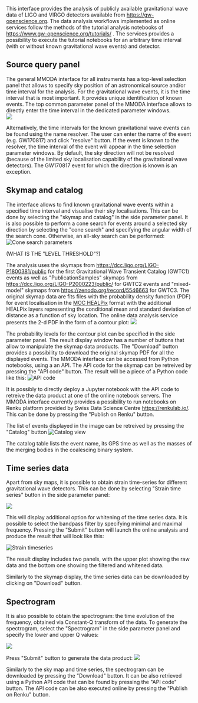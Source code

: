 This interface provides the analysis of publicly available gravitational wave data of LIGO and VIRGO detectors available from https://gw-openscience.org. The data analysis workflows implemented as online services follow the methods of the tutorial analysis notebooks of https://www.gw-openscience.org/tutorials/ . The services provides a possibility to execute the tutorial notebooks for an arbitrary time interval 
(with or without known gravitational wave events) and detector. 
  
## Source query panel

The general MMODA interface for all instruments has a top-level selection panel that allows to specify sky position of an astronomical source and/or time interval for the analysis. For the gravitational wave events, it is the time interval that is most important. It provides unique identification of known events. The top common parameter panel of the MMODA interface allows to directly enter the time interval in the dedicated parameter windows.  
      ![](im/frontend_top_pane_gw.png)
      
Alternatively, the time intervals for the known gravitational wave events can be found using the name resolver. The user can enter the name of the event (e.g. GW170817) and click "resolve" button. If the event is known to the resolver, the time interval of the event will appear in the time selection parameter windows. By default, the sky direction will not be resolved (because of the limited sky localisation capability of the gravitational wave detectors). The GW170817 event for which the direction is known is an exception. 

## Skymap and catalog

The interface allows to find known gravitational wave events within a specified time interval and visualise their sky localisations. This can be done by selecting the "skymap and catalog" in the side parameter panel. It is also possible to perform a cone search for events around a selected sky direction by selecting the "cone search" and specifying the angular width of the search cone. Otherwise, an all-sky search can be performed:   
![Cone search parameters](im/conesearch_param.png)

(WHAT IS THE "LEVEL THRESHOLD"?) 

The analysis uses the skymaps from https://dcc.ligo.org/LIGO-P1800381/public for the first Gravitational Wave Transient Catalog (GWTC1) events as well as "PublicationSamples" skymaps from https://dcc.ligo.org/LIGO-P2000223/public/ for GWTC2 events and "mixed-model" skymaps from https://zenodo.org/record/5546663 for GWTC3. The original skymap data are fits files with the probability density function (PDF) for event localisation in the [MOC HEALPix](https://www.ivoa.net/documents/MOC/20190215/WD-MOC-1.1-20190215.pdf) format with the additional HEALPix layers representing the conditional mean and standard deviation of distance as a function of sky location. The online data analysis service presents the 2-d PDF in the form of a contour plot:
![](im/skymap.png)

The probability levels for the contour plot can be specified in the side parameter panel. The result display window has a number of buttons that allow to manipulate the skymap data products. The "Download" button provides a possibility to download the original skymap PDF for all the displayed events. The MMODA interface can be accessed from Python notebooks, using a an API. The API code for the skymap can be retreived by pressing the "API code" button. The result will be a piece of a Python code like this:
![API code](im/api_skymap.png)

It is possibly to directly deploy a Jupyter notebook with the API code to retreive the data product at one of the online notebook servers. The MMODA interface currently provides a possibility to run notebooks on Renku platform provided by Swiss Data Science Centre https://renkulab.io/. This can be done by pressing the "Publish on Renku" button.

The list of events displayed in the image can be retreived by pressing the "Catalog" button
![Catalog view](im/catalog_view.png)

The catalog table lists the event name, its GPS time as well as the masses of the merging bodies in the coalescing binary system.

## Time series data

Apart from sky maps, it is possible to obtain strain time-series for different gravitational wave detectors. This can be done by selecting "Strain time series" button in the side parameter panel:

![](im/strain_param.png)
   
This will display additional option for whitening of the time series data. It is possible to select the bandpass filter by specifying minimal and maximal frequency. 
Pressing the "Submit" button will launch the online analysis and produce the result that will look like this:

![Strain timeseries](im/strain.png)

The result display includes two panels, with the upper plot showing the raw data and the bottom one showing the filtered and whitened data. 

Similarly to the skymap display, the time series data can be downloaded by clicking on "Download" button. 

## Spectrogram
It is also possible to obtain the spectrogram: the time evolution of the frequency, obtained via Constant-Q transform of the data. To generate the spectrogram, select the "Spectrogram" in the side parameter panel and specify the lower and upper Q values:

![](im/spectrogram_panel.png)

Press "Submit" button to generate the data product:
![](im/sgram.png)

Similarly to the sky map and time series, the spectrogram can be downloaded by pressing the "Download" button. It can be also retrieved using a Python API code that can be found by pressing the "API code" button. The API code can be also executed online by pressing the "Publish on Renku" button. 
